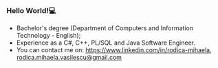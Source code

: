 ### Hello World!💻
- Bachelor's degree (Department of Computers and Information Technology - English); 
- Experience as a C#, C++, PL/SQL and Java Software Engineer.
- You can contact me on: https://www.linkedin.com/in/rodica-mihaela, rodica.mihaela.vasilescu@gmail.com

<!--
**RodicaMihaelaVasilescu/RodicaMihaelaVasilescu** is a ✨ _special_ ✨ repository because its `README.md` (this file) appears on your GitHub profile.

Here are some ideas to get you started:

- 🔭 I’m currently working on ...
- 🌱 I’m currently learning ...
- 👯 I’m looking to collaborate on ...
- 🤔 I’m looking for help with ...
- 💬 Ask me about ...
- 📫 How to reach me: ...
- 😄 Pronouns: ...
- ⚡ Fun fact: ...
-->
